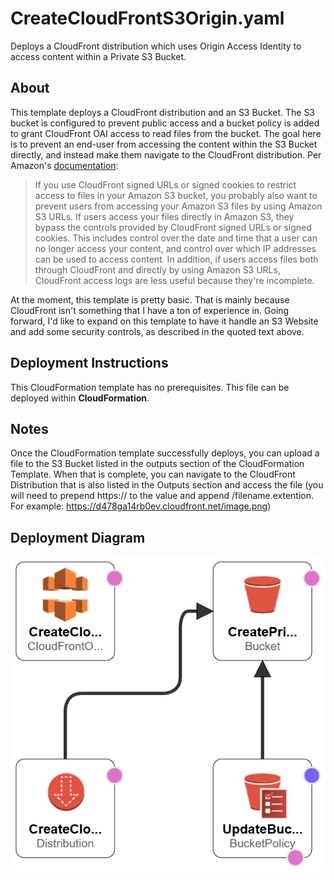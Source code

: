 # CreateCloudFrontS3Origin.yaml
Deploys a CloudFront distribution which uses Origin Access Identity to access content within a Private S3 Bucket.

## About
This template deploys a CloudFront distribution and an S3 Bucket. The S3 bucket is configured to prevent public access and a bucket policy is added to grant CloudFront OAI access to read files from the bucket. The goal here is to prevent an end-user from accessing the content within the S3 Bucket directly, and instead make them navigate to the CloudFront distribution. Per Amazon's [documentation](https://docs.aws.amazon.com/AmazonCloudFront/latest/DeveloperGuide/private-content-restricting-access-to-s3.html):

> If you use CloudFront signed URLs or signed cookies to restrict access to files in your Amazon S3 bucket, you probably also want to prevent users from accessing your Amazon S3 files by using Amazon S3 URLs. If users access your files directly in Amazon S3, they bypass the controls provided by CloudFront signed URLs or signed cookies. This includes control over the date and time that a user can no longer access your content, and control over which IP addresses can be used to access content. In addition, if users access files both through CloudFront and directly by using Amazon S3 URLs, CloudFront access logs are less useful because they're incomplete.

At the moment, this template is pretty basic. That is mainly because CloudFront isn't something that I have a ton of experience in. Going forward, I'd like to expand on this template to have it handle an S3 Website and add some security controls, as described in the quoted text above.

## Deployment Instructions
This CloudFormation template has no prerequisites. This file can be deployed within **CloudFormation**.

## Notes
Once the CloudFormation template successfully deploys, you can upload a file to the S3 Bucket listed in the outputs section of the CloudFormation Template. When that is complete, you can navigate to the CloudFront Distribution that is also listed in the Outputs section and access the file (you will need to prepend https:// to the value and append /filename.extention. For example: https://d478ga14rb0ev.cloudfront.net/image.png)

## Deployment Diagram
![CloudFormationResources](ResourceDiagram.png)